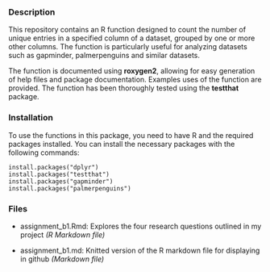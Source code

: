 ### Description

This repository contains an R function designed to count the number of unique entries in a specified column of a dataset, grouped by one or more other columns. The function is particularly useful for analyzing datasets such as gapminder, palmerpenguins and similar datasets.

The function is documented using **roxygen2**, allowing for easy generation of help files and package documentation. Examples uses of the function are provided. The function has been thoroughly tested using the **testthat** package.

### Installation

To use the functions in this package, you need to have R and the required packages installed. You can install the necessary packages with the following commands:

```{r}
install.packages("dplyr")
install.packages("testthat")
install.packages("gapminder")
install.packages("palmerpenguins")
```

### Files

-   assignment_b1.Rmd: Explores the four research questions outlined in my project *(R Markdown file)*

-   assignment_b1.md: Knitted version of the R markdown file for displaying in github *(Markdown file)*
